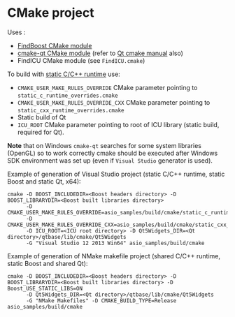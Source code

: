 CMake project
============

Uses :

* [FindBoost CMake module](http://www.cmake.org/cmake/help/v3.1/module/FindBoost.html?highlight=findboost)
* [cmake-qt CMake module](http://www.cmake.org/cmake/help/v3.1/manual/cmake-qt.7.html) (refer to [Qt cmake manual](http://doc.qt.io/qt-5/cmake-manual.html) also)
* FindICU CMake module (see `FindICU.cmake`)

To build with [static C/C++ runtime](http://www.cmake.org/Wiki/CMake_FAQ#How_can_I_build_my_MSVC_application_with_a_static_runtime.3F) use:

* `CMAKE_USER_MAKE_RULES_OVERRIDE` CMake parameter pointing to `static_c_runtime_overrides.cmake`
* `CMAKE_USER_MAKE_RULES_OVERRIDE_CXX` CMake parameter pointing to `static_cxx_runtime_overrides.cmake`
* Static build of Qt
* `ICU_ROOT` CMake parameter pointing to root of ICU library (static build, required for Qt).

**Note** that on Windows `cmake-qt` searches for some system libraries (OpenGL) so to work correctly 
cmake should be executed after Windows SDK environment was set up (even if `Visual Studio` generator is used).

Example of generation of Visual Studio project (static C/C++ runtime, static Boost and static Qt, x64):

```
cmake -D BOOST_INCLUDEDIR=<Boost headers directory> -D BOOST_LIBRARYDIR=<Boost built libraries directory> 
      -D CMAKE_USER_MAKE_RULES_OVERRIDE=asio_samples/build/cmake/static_c_runtime_overrides.cmake 
      -D CMAKE_USER_MAKE_RULES_OVERRIDE_CXX=asio_samples/build/cmake/static_cxx_runtime_overrides.cmake 
      -D ICU_ROOT=<ICU root directory> -D Qt5Widgets_DIR=<Qt directory>/qtbase/lib/cmake/Qt5Widgets 
      -G "Visual Studio 12 2013 Win64" asio_samples/build/cmake
```

Example of generation of NMake makefile project (shared C/C++ runtime, static Boost and shared Qt):

```
cmake -D BOOST_INCLUDEDIR=<Boost headers directory> -D BOOST_LIBRARYDIR=<Boost built libraries directory> -D Boost_USE_STATIC_LIBS=ON
      -D Qt5Widgets_DIR=<Qt directory>/qtbase/lib/cmake/Qt5Widgets 
      -G "NMake Makefiles" -D CMAKE_BUILD_TYPE=Release asio_samples/build/cmake
```
